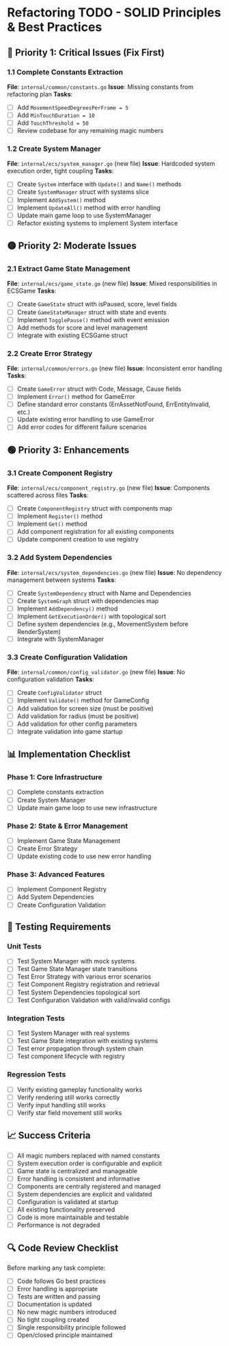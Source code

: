 # Refactoring TODO - SOLID Principles & Best Practices

## 🔴 **Priority 1: Critical Issues (Fix First)**

### 1.1 Complete Constants Extraction
**File**: `internal/common/constants.go`
**Issue**: Missing constants from refactoring plan
**Tasks**:
- [ ] Add `MovementSpeedDegreesPerFrame = 5`
- [ ] Add `MinTouchDuration = 10`
- [ ] Add `TouchThreshold = 50`
- [ ] Review codebase for any remaining magic numbers

### 1.2 Create System Manager
**File**: `internal/ecs/system_manager.go` (new file)
**Issue**: Hardcoded system execution order, tight coupling
**Tasks**:
- [ ] Create `System` interface with `Update()` and `Name()` methods
- [ ] Create `SystemManager` struct with systems slice
- [ ] Implement `AddSystem()` method
- [ ] Implement `UpdateAll()` method with error handling
- [ ] Update main game loop to use SystemManager
- [ ] Refactor existing systems to implement System interface

## 🟡 **Priority 2: Moderate Issues**

### 2.1 Extract Game State Management
**File**: `internal/ecs/game_state.go` (new file)
**Issue**: Mixed responsibilities in ECSGame
**Tasks**:
- [ ] Create `GameState` struct with isPaused, score, level fields
- [ ] Create `GameStateManager` struct with state and events
- [ ] Implement `TogglePause()` method with event emission
- [ ] Add methods for score and level management
- [ ] Integrate with existing ECSGame struct

### 2.2 Create Error Strategy
**File**: `internal/common/errors.go` (new file)
**Issue**: Inconsistent error handling
**Tasks**:
- [ ] Create `GameError` struct with Code, Message, Cause fields
- [ ] Implement `Error()` method for GameError
- [ ] Define standard error constants (ErrAssetNotFound, ErrEntityInvalid, etc.)
- [ ] Update existing error handling to use GameError
- [ ] Add error codes for different failure scenarios

## 🟢 **Priority 3: Enhancements**

### 3.1 Create Component Registry
**File**: `internal/ecs/component_registry.go` (new file)
**Issue**: Components scattered across files
**Tasks**:
- [ ] Create `ComponentRegistry` struct with components map
- [ ] Implement `Register()` method
- [ ] Implement `Get()` method
- [ ] Add component registration for all existing components
- [ ] Update component creation to use registry

### 3.2 Add System Dependencies
**File**: `internal/ecs/system_dependencies.go` (new file)
**Issue**: No dependency management between systems
**Tasks**:
- [ ] Create `SystemDependency` struct with Name and Dependencies
- [ ] Create `SystemGraph` struct with dependencies map
- [ ] Implement `AddDependency()` method
- [ ] Implement `GetExecutionOrder()` with topological sort
- [ ] Define system dependencies (e.g., MovementSystem before RenderSystem)
- [ ] Integrate with SystemManager

### 3.3 Create Configuration Validation
**File**: `internal/common/config_validator.go` (new file)
**Issue**: No configuration validation
**Tasks**:
- [ ] Create `ConfigValidator` struct
- [ ] Implement `Validate()` method for GameConfig
- [ ] Add validation for screen size (must be positive)
- [ ] Add validation for radius (must be positive)
- [ ] Add validation for other config parameters
- [ ] Integrate validation into game startup

## 📊 **Implementation Checklist**

### Phase 1: Core Infrastructure
- [ ] Complete constants extraction
- [ ] Create System Manager
- [ ] Update main game loop to use new infrastructure

### Phase 2: State & Error Management
- [ ] Implement Game State Management
- [ ] Create Error Strategy
- [ ] Update existing code to use new error handling

### Phase 3: Advanced Features
- [ ] Implement Component Registry
- [ ] Add System Dependencies
- [ ] Create Configuration Validation

## 🧪 **Testing Requirements**

### Unit Tests
- [ ] Test System Manager with mock systems
- [ ] Test Game State Manager state transitions
- [ ] Test Error Strategy with various error scenarios
- [ ] Test Component Registry registration and retrieval
- [ ] Test System Dependencies topological sort
- [ ] Test Configuration Validation with valid/invalid configs

### Integration Tests
- [ ] Test System Manager with real systems
- [ ] Test Game State integration with existing systems
- [ ] Test error propagation through system chain
- [ ] Test component lifecycle with registry

### Regression Tests
- [ ] Verify existing gameplay functionality works
- [ ] Verify rendering still works correctly
- [ ] Verify input handling still works
- [ ] Verify star field movement still works

## 📈 **Success Criteria**

- [ ] All magic numbers replaced with named constants
- [ ] System execution order is configurable and explicit
- [ ] Game state is centralized and manageable
- [ ] Error handling is consistent and informative
- [ ] Components are centrally registered and managed
- [ ] System dependencies are explicit and validated
- [ ] Configuration is validated at startup
- [ ] All existing functionality preserved
- [ ] Code is more maintainable and testable
- [ ] Performance is not degraded

## 🔍 **Code Review Checklist**

Before marking any task complete:
- [ ] Code follows Go best practices
- [ ] Error handling is appropriate
- [ ] Tests are written and passing
- [ ] Documentation is updated
- [ ] No new magic numbers introduced
- [ ] No tight coupling created
- [ ] Single responsibility principle followed
- [ ] Open/closed principle maintained 